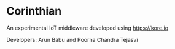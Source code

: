 # Corinthian
An experimental IoT middleware developed using https://kore.io

Developers: Arun Babu and Poorna Chandra Tejasvi
